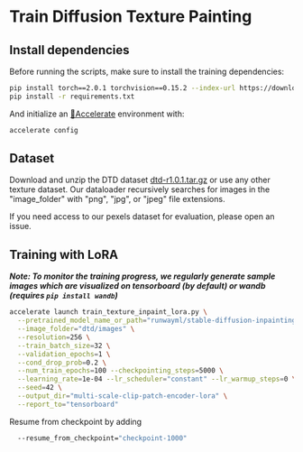 # Train Diffusion Texture Painting

## Install dependencies

Before running the scripts, make sure to install the training dependencies:
```bash
pip install torch==2.0.1 torchvision==0.15.2 --index-url https://download.pytorch.org/whl/cu117
pip install -r requirements.txt
```

And initialize an [🤗Accelerate](https://github.com/huggingface/accelerate/) environment with:

```bash
accelerate config
```

## Dataset
Download and unzip the DTD dataset [dtd-r1.0.1.tar.gz](https://www.robots.ox.ac.uk/~vgg/data/dtd/) or use any other texture dataset. Our dataloader recursively searches for images in the "image_folder" with "png", "jpg", or "jpeg" file extensions.

If you need access to our pexels dataset for evaluation, please open an issue.

## Training with LoRA
**___Note: To monitor the training progress, we regularly generate sample images which are visualized on tensorboard (by default) or wandb (requires `pip install wandb`)___**


```bash
accelerate launch train_texture_inpaint_lora.py \
  --pretrained_model_name_or_path="runwayml/stable-diffusion-inpainting" \
  --image_folder="dtd/images" \
  --resolution=256 \
  --train_batch_size=32 \
  --validation_epochs=1 \
  --cond_drop_prob=0.2 \
  --num_train_epochs=100 --checkpointing_steps=5000 \
  --learning_rate=1e-04 --lr_scheduler="constant" --lr_warmup_steps=0 \
  --seed=42 \
  --output_dir="multi-scale-clip-patch-encoder-lora" \
  --report_to="tensorboard"
```

Resume from checkpoint by adding 
```bash
  --resume_from_checkpoint="checkpoint-1000"
```

